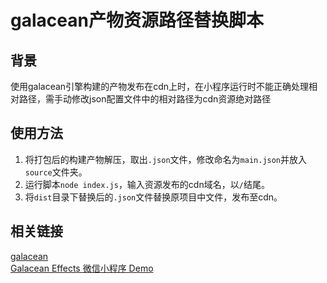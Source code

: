 # galacean产物资源路径替换脚本

## 背景
使用galacean引擎构建的产物发布在cdn上时，在小程序运行时不能正确处理相对路径，需手动修改json配置文件中的相对路径为cdn资源绝对路径

## 使用方法
1. 将打包后的构建产物解压，取出`.json`文件，修改命名为`main.json`并放入`source`文件夹。
2. 运行脚本`node index.js`，输入资源发布的cdn域名，以`/`结尾。
3. 将`dist`目录下替换后的`.json`文件替换原项目中文件，发布至cdn。

## 相关链接
[galacean](https://github.com/galacean)  
[Galacean Effects 微信小程序 Demo](https://github.com/galacean/galacean-effects-miniprogram-demo/tree/main)